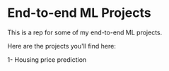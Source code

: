 # End-to-end ML Projects
This is a rep for some of my end-to-end ML projects.

Here are the projects you'll find here:

1- Housing price prediction
